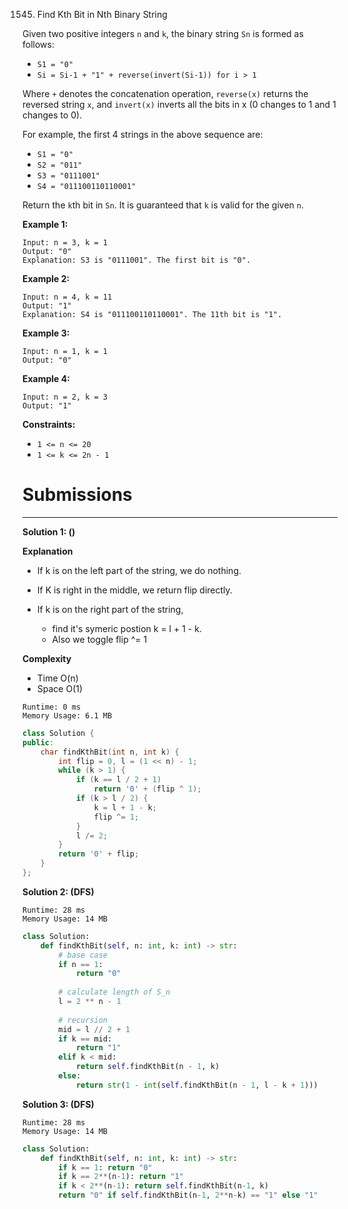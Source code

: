 1545. Find Kth Bit in Nth Binary String

Given two positive integers `n` and `k`, the binary string  `Sn` is formed as follows:

* `S1 = "0"`
* `Si = Si-1 + "1" + reverse(invert(Si-1)) for i > 1`

Where `+` denotes the concatenation operation, `reverse(x)` returns the reversed string `x`, and `invert(x)` inverts all the bits in x (0 changes to 1 and 1 changes to 0).

For example, the first 4 strings in the above sequence are:

* `S1 = "0"`
* `S2 = "011"`
* `S3 = "0111001"`
* `S4 = "011100110110001"`

Return the `k`th bit in `Sn`. It is guaranteed that `k` is valid for the given `n`.

 

**Example 1:**
```
Input: n = 3, k = 1
Output: "0"
Explanation: S3 is "0111001". The first bit is "0".
```

**Example 2:**
```
Input: n = 4, k = 11
Output: "1"
Explanation: S4 is "011100110110001". The 11th bit is "1".
```

**Example 3:**
```
Input: n = 1, k = 1
Output: "0"
```

**Example 4:**
```
Input: n = 2, k = 3
Output: "1"
```

**Constraints:**

* `1 <= n <= 20`
* `1 <= k <= 2n - 1`

# Submissions
---
**Solution 1: ()**

**Explanation**

* If k is on the left part of the string, we do nothing.
* If K is right in the middle, we return flip directly.
* If k is on the right part of the string,

    * find it's symeric postion k = l + 1 - k.
    * Also we toggle flip ^= 1


**Complexity**

* Time O(n)
* Space O(1)


```
Runtime: 0 ms
Memory Usage: 6.1 MB
```
```c++
class Solution {
public:
    char findKthBit(int n, int k) {
        int flip = 0, l = (1 << n) - 1;
        while (k > 1) {
            if (k == l / 2 + 1)
                return '0' + (flip ^ 1);
            if (k > l / 2) {
                k = l + 1 - k;
                flip ^= 1;
            }
            l /= 2;
        }
        return '0' + flip;
    }
};
```

**Solution 2: (DFS)**
```
Runtime: 28 ms
Memory Usage: 14 MB
```
```python
class Solution:
    def findKthBit(self, n: int, k: int) -> str:
        # base case
        if n == 1:
            return "0"
        
        # calculate length of S_n
        l = 2 ** n - 1
        
        # recursion
        mid = l // 2 + 1
        if k == mid:
            return "1"
        elif k < mid:
            return self.findKthBit(n - 1, k)
        else:
            return str(1 - int(self.findKthBit(n - 1, l - k + 1)))
```

**Solution 3: (DFS)**
```
Runtime: 28 ms
Memory Usage: 14 MB
```
```python
class Solution:
    def findKthBit(self, n: int, k: int) -> str:
        if k == 1: return "0"
        if k == 2**(n-1): return "1"
        if k < 2**(n-1): return self.findKthBit(n-1, k)
        return "0" if self.findKthBit(n-1, 2**n-k) == "1" else "1"
```
